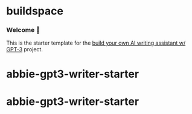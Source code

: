 # buildspace 
### Welcome 👋
This is the starter template for the [build your own AI writing assistant w/ GPT-3](https://buildspace.so/builds/ai-writer) project.
# abbie-gpt3-writer-starter
# abbie-gpt3-writer-starter
